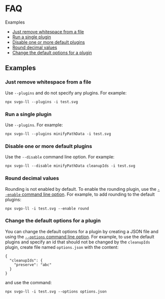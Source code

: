 # FAQ

Examples

- [Just remove whitespace from a file](#comp-ws)
- [Run a single plugin](#comp-1plugin)
- [Disable one or more default plugins](#comp-disable)
- [Round decimal values](#comp-round)
- [Change the default options for a plugin](#comp-defaults)

## Examples

<a id="comp-ws"></a>

### Just remove whitespace from a file

Use `--plugins` and do not specify any plugins. For example:

```
npx svgo-ll --plugins -i test.svg
```

<a id="comp-1plugin"></a>

### Run a single plugin

Use `--plugins`. For example:

```
npx svgo-ll --plugins minifyPathData -i test.svg
```

<a id="comp-disable"></a>

### Disable one or more default plugins

Use the `--disable` command line option. For example:

```
npx svgo-ll --disable minifyPathData cleanupIds -i test.svg
```

<a id="comp-round"></a>

### Round decimal values

Rounding is not enabled by default. To enable the rounding plugin, use the [`--enable` command line option](./command-line-options.md#enable). For example, to add rounding to the default plugins:

```
npx svgo-ll -i test.svg --enable round
```

<a id="comp-defaults"></a>

### Change the default options for a plugin

You can change the default options for a plugin by creating a JSON file and using the [`--options` command line option](./command-line-options.md#options). For example, to use the default plugins and specify an id that should not be changed by the `cleanupIds` plugin, create file named `options.json` with the content:

```
{
  "cleanupIds": {
    "preserve": "abc"
  }
}
```

and use the command:

```
npx svgo-ll -i test.svg --options options.json
```
